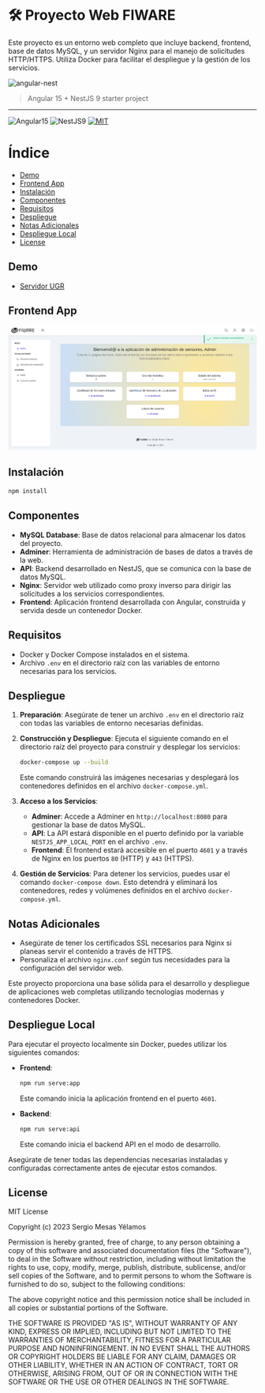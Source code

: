 # :hammer_and_wrench: Proyecto Web FIWARE

Este proyecto es un entorno web completo que incluye backend, frontend, base de datos MySQL, y un servidor Nginx para el manejo de solicitudes HTTP/HTTPS. Utiliza Docker para facilitar el despliegue y la gestión de los servicios.

![angular-nest](https://user-images.githubusercontent.com/7531596/82949797-813e0600-9fa4-11ea-8eaa-3101c3f0b092.png)
> Angular 15 + NestJS 9 starter project  

<hr />

![Angular15](https://img.shields.io/badge/Angular-15-brightgreen)
![NestJS9](https://img.shields.io/badge/NestJS-9-brightgreen)
[![MIT](https://img.shields.io/packagist/l/doctrine/orm.svg)]()


# Índice

  - [Demo](#demo)
  - [Frontend App](#frontend-app)
  - [Instalación](#instalación)
  - [Componentes](#componentes)
  - [Requisitos](#requisitos)
  - [Despliegue](#despliegue)
  - [Notas Adicionales](#notas-adicionales)
  - [Despliegue Local](#despliegue-local)
  - [License](#license)

## Demo
- [Servidor UGR](https://amaltea.ugr.es/mifiware-tfm/auth/login)

## Frontend App

![image](cdn/images/home.png)

## Instalación

```bash
npm install
```

## Componentes

- **MySQL Database**: Base de datos relacional para almacenar los datos del proyecto.
- **Adminer**: Herramienta de administración de bases de datos a través de la web.
- **API**: Backend desarrollado en NestJS, que se comunica con la base de datos MySQL.
- **Nginx**: Servidor web utilizado como proxy inverso para dirigir las solicitudes a los servicios correspondientes.
- **Frontend**: Aplicación frontend desarrollada con Angular, construida y servida desde un contenedor Docker.

## Requisitos

- Docker y Docker Compose instalados en el sistema.
- Archivo `.env` en el directorio raíz con las variables de entorno necesarias para los servicios.

## Despliegue

1. **Preparación**: Asegúrate de tener un archivo `.env` en el directorio raíz con todas las variables de entorno necesarias definidas.

2. **Construcción y Despliegue**: Ejecuta el siguiente comando en el directorio raíz del proyecto para construir y desplegar los servicios:

    ```bash
    docker-compose up --build
    ```

    Este comando construirá las imágenes necesarias y desplegará los contenedores definidos en el archivo `docker-compose.yml`.

3. **Acceso a los Servicios**:
    - **Adminer**: Accede a Adminer en `http://localhost:8080` para gestionar la base de datos MySQL.
    - **API**: La API estará disponible en el puerto definido por la variable `NESTJS_APP_LOCAL_PORT` en el archivo `.env`.
    - **Frontend**: El frontend estará accesible en el puerto `4601` y a través de Nginx en los puertos `80` (HTTP) y `443` (HTTPS).

4. **Gestión de Servicios**: Para detener los servicios, puedes usar el comando `docker-compose down`. Esto detendrá y eliminará los contenedores, redes y volúmenes definidos en el archivo `docker-compose.yml`.

## Notas Adicionales

- Asegúrate de tener los certificados SSL necesarios para Nginx si planeas servir el contenido a través de HTTPS.
- Personaliza el archivo `nginx.conf` según tus necesidades para la configuración del servidor web.

Este proyecto proporciona una base sólida para el desarrollo y despliegue de aplicaciones web completas utilizando tecnologías modernas y contenedores Docker.

## Despliegue Local

Para ejecutar el proyecto localmente sin Docker, puedes utilizar los siguientes comandos:

- **Frontend**:
    ```bash
    npm run serve:app
    ```
    Este comando inicia la aplicación frontend en el puerto `4601`.

- **Backend**:
    ```bash
    npm run serve:api
    ```
    Este comando inicia el backend API en el modo de desarrollo.

Asegúrate de tener todas las dependencias necesarias instaladas y configuradas correctamente antes de ejecutar estos comandos.

## License
MIT License

Copyright (c) 2023 Sergio Mesas Yélamos

Permission is hereby granted, free of charge, to any person obtaining a copy
of this software and associated documentation files (the "Software"), to deal
in the Software without restriction, including without limitation the rights
to use, copy, modify, merge, publish, distribute, sublicense, and/or sell
copies of the Software, and to permit persons to whom the Software is
furnished to do so, subject to the following conditions:

The above copyright notice and this permission notice shall be included in all
copies or substantial portions of the Software.

THE SOFTWARE IS PROVIDED "AS IS", WITHOUT WARRANTY OF ANY KIND, EXPRESS OR
IMPLIED, INCLUDING BUT NOT LIMITED TO THE WARRANTIES OF MERCHANTABILITY,
FITNESS FOR A PARTICULAR PURPOSE AND NONINFRINGEMENT. IN NO EVENT SHALL THE
AUTHORS OR COPYRIGHT HOLDERS BE LIABLE FOR ANY CLAIM, DAMAGES OR OTHER
LIABILITY, WHETHER IN AN ACTION OF CONTRACT, TORT OR OTHERWISE, ARISING FROM,
OUT OF OR IN CONNECTION WITH THE SOFTWARE OR THE USE OR OTHER DEALINGS IN THE
SOFTWARE.

